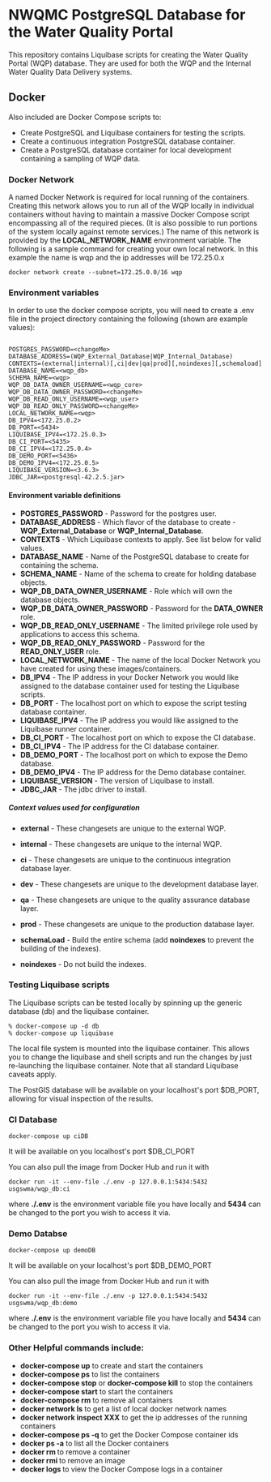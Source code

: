 # NWQMC PostgreSQL Database for the Water Quality Portal

This repository contains Liquibase scripts for creating the Water Quality Portal (WQP) database. They are used for both the WQP and the Internal Water Quality Data Delivery systems.

## Docker
Also included are Docker Compose scripts to:
* Create PostgreSQL and Liquibase containers for testing the scripts.
* Create a continuous integration PostgreSQL database container.
* Create a PostgreSQL database container for local development containing a sampling of WQP data.

### Docker Network
A named Docker Network is required for local running of the containers. Creating this network allows you to run all of the WQP locally in individual containers without having to maintain a massive Docker Compose script encompassing all of the required pieces. (It is also possible to run portions of the system locally against remote services.) The name of this network is provided by the __LOCAL_NETWORK_NAME__ environment variable. The following is a sample command for creating your own local network. In this example the name is wqp and the ip addresses will be 172.25.0.x

```
docker network create --subnet=172.25.0.0/16 wqp
```

### Environment variables
In order to use the docker compose scripts, you will need to create a .env file in the project directory containing
the following (shown are example values):
```

POSTGRES_PASSWORD=<changeMe>
DATABASE_ADDRESS=(WQP_External_Database|WQP_Internal_Database)
CONTEXTS=(external|internal)[,ci|dev|qa|prod][,noindexes][,schemaload]
DATABASE_NAME=<wqp_db>
SCHEMA_NAME=<wqp>
WQP_DB_DATA_OWNER_USERNAME=<wqp_core>
WQP_DB_DATA_OWNER_PASSWORD=<changeMe>
WQP_DB_READ_ONLY_USERNAME=<wqp_user>
WQP_DB_READ_ONLY_PASSWORD=<changeMe>
LOCAL_NETWORK_NAME=<wqp>
DB_IPV4=<172.25.0.2>
DB_PORT=<5434>
LIQUIBASE_IPV4=<172.25.0.3>
DB_CI_PORT=<5435>
DB_CI_IPV4=<172.25.0.4>
DB_DEMO_PORT=<5436>
DB_DEMO_IPV4=<172.25.0.5>
LIQUIBASE_VERSION=<3.6.3>
JDBC_JAR=<postgresql-42.2.5.jar>
```
#### Environment variable definitions

* **POSTGRES_PASSWORD** - Password for the postgres user.
* **DATABASE_ADDRESS** - Which flavor of the database to create - **WQP_External_Database** or **WQP_Internal_Database**.
* **CONTEXTS** - Which Liquibase contexts to apply. See list below for valid values.
* **DATABASE_NAME** - Name of the PostgreSQL database to create for containing the schema.
* **SCHEMA_NAME** - Name of the schema to create for holding database objects.
* **WQP_DB_DATA_OWNER_USERNAME** - Role which will own the database objects.
* **WQP_DB_DATA_OWNER_PASSWORD** - Password for the **DATA_OWNER** role.
* **WQP_DB_READ_ONLY_USERNAME** - The limited privilege role used by applications to access this schema.
* **WQP_DB_READ_ONLY_PASSWORD** - Password for the **READ_ONLY_USER** role.
* **LOCAL_NETWORK_NAME** - The name of the local Docker Network you have created for using these images/containers.
* **DB_IPV4** - The IP address in your Docker Network you would like assigned to the database container used for testing the Liquibase scripts.
* **DB_PORT** - The localhost port on which to expose the script testing database container.
* **LIQUIBASE_IPV4** - The IP address you would like assigned to the Liquibase runner container.
* **DB_CI_PORT** - The localhost port on which to expose the CI database.
* **DB_CI_IPV4** - The IP address for the CI database container.
* **DB_DEMO_PORT** - The localhost port on which to expose the Demo database.
* **DB_DEMO_IPV4** - The IP address for the Demo database container.
* **LIQUIBASE_VERSION** - The version of Liquibase to install.
* **JDBC_JAR** - The jdbc driver to install.

##### Context values used for configuration

* **external** - These changesets are unique to the external WQP.
* **internal** - These changesets are unique to the internal WQP.

* **ci** - These changesets are unique to the continuous integration database layer.
* **dev** - These changesets are unique to the development database layer.
* **qa** - These changesets are unique to the quality assurance database layer.
* **prod** - These changesets are unique to the production database layer.

* **schemaLoad** - Build the entire schema (add **noindexes** to prevent the building of the indexes).

* **noindexes** - Do not build the indexes.

### Testing Liquibase scripts
The Liquibase scripts can be tested locally by spinning up the generic database (db) and the liquibase container.
```
% docker-compose up -d db
% docker-compose up liquibase
```
The local file system is mounted into the liquibase container. This allows you to change the liquibase and shell scripts and run the changes by just re-launching the liquibase container. Note that all standard Liquibase caveats apply.

The PostGIS database will be available on your localhost's port $DB_PORT, allowing for visual inspection of the results.

### CI Database
```
docker-compose up ciDB
```
It will be available on you localhost's port $DB_CI_PORT

You can also pull the image from Docker Hub and run it with

```
docker run -it --env-file ./.env -p 127.0.0.1:5434:5432 usgswma/wqp_db:ci
```
where __./.env__ is the environment variable file you have locally and __5434__ can be changed to the port you wish to access it via.

### Demo Databse
```
docker-compose up demoDB
```

It will be available on your localhost's port $DB_DEMO_PORT


You can also pull the image from Docker Hub and run it with

```
docker run -it --env-file ./.env -p 127.0.0.1:5434:5432 usgswma/wqp_db:demo
```
where __./.env__ is the environment variable file you have locally and __5434__ can be changed to the port you wish to access it via.

### Other Helpful commands include:
* __docker-compose up__ to create and start the containers
* __docker-compose ps__ to list the containers
* __docker-compose stop__ or __docker-compose kill__ to stop the containers
* __docker-compose start__ to start the containers
* __docker-compose rm__ to remove all containers
* __docker network ls__ to get a list of local docker network names
* __docker network inspect XXX__ to get the ip addresses of the running containers
* __docker-compose ps -q__ to get the Docker Compose container ids
* __docker ps -a__ to list all the Docker containers
* __docker rm <containerId>__ to remove a container
* __docker rmi <imageId>__ to remove an image
* __docker logs <containerID>__ to view the Docker Compose logs in a container
